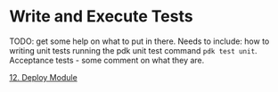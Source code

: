 # Write and Execute Tests

TODO: get some help on what to put in there. Needs to include:
how to writing unit tests
running the pdk unit test command ```pdk test unit```.
Acceptance tests - some comment on what they are.

[12. Deploy Module](../12-deploy-module)
